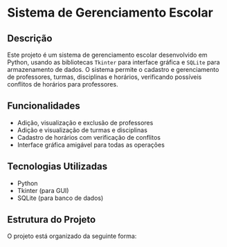 # Sistema de Gerenciamento Escolar

## Descrição
Este projeto é um sistema de gerenciamento escolar desenvolvido em Python, usando as bibliotecas `Tkinter` para interface gráfica e `SQLite` para armazenamento de dados. O sistema permite o cadastro e gerenciamento de professores, turmas, disciplinas e horários, verificando possíveis conflitos de horários para professores.

## Funcionalidades
- Adição, visualização e exclusão de professores
- Adição e visualização de turmas e disciplinas
- Cadastro de horários com verificação de conflitos
- Interface gráfica amigável para todas as operações

## Tecnologias Utilizadas
- Python
- Tkinter (para GUI)
- SQLite (para banco de dados)

## Estrutura do Projeto
O projeto está organizado da seguinte forma:

